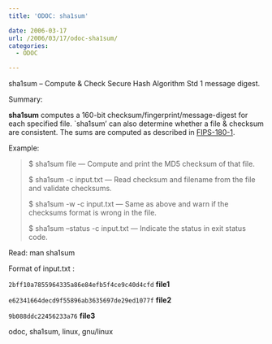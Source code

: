 ```yaml
---
title: 'ODOC: sha1sum'

date: 2006-03-17
url: /2006/03/17/odoc-sha1sum/
categories:
  - ODOC

---
```

sha1sum &#8211; Compute & Check Secure Hash Algorithm Std 1 message digest.

Summary:

**sha1sum** computes a 160-bit checksum/fingerprint/message-digest for each specified file. \`sha1sum&#8217; can also determine whether a file & checksum are consistent. The sums are computed as described in [FIPS-180-1][1].

Example:

> $ sha1sum file &#8212; Compute and print the MD5 checksum of that file.
> 
> $ sha1sum -c input.txt &#8212; Read checksum and filename from the file and validate checksums.
> 
> $ sha1sum -w -c input.txt &#8212; Same as above and warn if the checksums format is wrong in the file.
> 
> $ sha1sum &#8211;status -c input.txt &#8212; Indicate the status in exit status code.

Read: man sha1sum

Format of input.txt :

`2bff10a7855964335a86e84efb5f4ce9c40d4cfd` **file1**
  
`e62341664decd9f55896ab3635697de29ed1077f` **file2**
  
`9b088ddc22456233a76` **file3**
  
<tags>odoc, sha1sum, linux, gnu/linux</tags>

 [1]: http://www.itl.nist.gov/fipspubs/fip180-1.htm